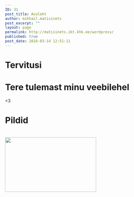 ```yaml
---
ID: 31
post_title: Avaleht
author: mihhail.matisinets
post_excerpt: ""
layout: page
permalink: http://matisinets.ikt.khk.ee/wordpress/
published: true
post_date: 2018-03-14 12:51:11
---
```

<h1>Tervitusi</h1>
<h1>Tere tulemast minu veebilehel</h1> &lt;3
<h1></h1>
<h1>Pildid</h1>
<h1><img class="alignnone size-medium wp-image-7" src="http://matisinets.ikt.khk.ee/wordpress/wp-content/uploads/2017/10/sandwich-300x180.jpg" alt="" width="300" height="180" /></h1>